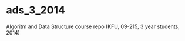 ads_3_2014
==========

Algoritm and Data Structure course repo (KFU, 09-215, 3 year students, 2014)
